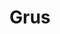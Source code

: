 ---
title: "Grus"
hashtag: grus
borders:
  - Indus
  - Microscopium
  - Phoenix
  - Piscis Austrinus
  - Sculptor
  - Tucana
tags:
  - Crane
  - Constellation
---